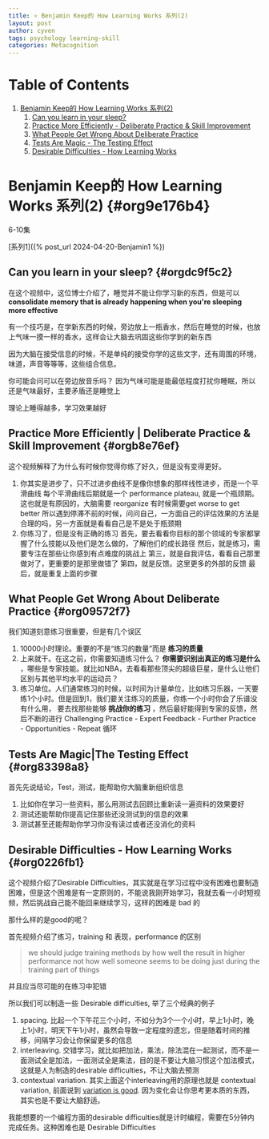 ```yaml
---
title: ⭐ Benjamin Keep的 How Learning Works 系列(2)
layout: post
author: cyven
tags: psychology learning-skill
categories: Metacognition
---
```



# Table of Contents

1.  [Benjamin Keep的 How Learning Works 系列(2)](#org9e176b4)
    1.  [Can you learn in your sleep?](#orgdc9f5c2)
    2.  [Practice More Efficiently - Deliberate Practice & Skill Improvement](#orgb8e76ef)
    3.  [What People Get Wrong About Deliberate Practice](#org09572f7)
    4.  [Tests Are Magic - The Testing Effect](#org83398a8)
    5.  [Desirable Difficulties - How Learning Works](#org0226fb1)



# Benjamin Keep的 How Learning Works 系列(2) {#org9e176b4}

6-10集


[系列1]({% post_url 2024-04-20-Benjamin1 %})




## Can you learn in your sleep? {#orgdc9f5c2}

在这个视频中，这位博士介绍了，睡觉并不能让你学习新的东西，但是可以 **consolidate memory that is already happening when you're sleeping more effective**

有一个技巧是，在学新东西的时候，旁边放上一瓶香水，然后在睡觉的时候，也放上气味一摸一样的香水，这样会让大脑去巩固这些你学到的新东西

因为大脑在接受信息的时候，不是单纯的接受你学的这些文字，还有周围的环境，味道，声音等等等，这些组合信息。

你可能会问可以在旁边放音乐吗？ 因为气味可能是能最低程度打扰你睡眠，所以还是气味最好，主要矛盾还是睡觉上

理论上睡得越多，学习效果越好



## Practice More Efficiently | Deliberate Practice & Skill Improvement {#orgb8e76ef}

这个视频解释了为什么有时候你觉得你练了好久，但是没有变得更好。

1.  你其实是进步了，只不过进步曲线不是像你想象的那样线性进步，而是一个平滑曲线
    每个平滑曲线后期就是一个 performance plateau, 就是一个瓶颈期。
    这也就是有原因的，大脑需要 reorganize
    有时候需要get worse to get better
    所以遇到停滞不前的时候，问问自己，一方面自己的评估效果的方法是合理的吗，另一方面就是看看自己是不是处于瓶颈期
2.  你练习了，但是没有正确的练习
    首先，要去看看你目标的那个领域的专家都掌握了什么技能以及他们是怎么做的，了解他们的成长路径
    然后，就是练习，需要专注在那些让你感到有点难度的挑战上
    第三，就是自我评估，看看自己那里做对了，更重要的是那里做错了
    第四，就是反馈。这里更多的外部的反馈
    最后，就是重复上面的步骤



## What People Get Wrong About Deliberate Practice {#org09572f7}

我们知道刻意练习很重要，但是有几个误区

1.  10000小时理论。重要的不是“练习的数量”而是 **练习的质量**
2.  上来就干。在这之前，你需要知道练习什么？ **你需要识别出真正的练习是什么** ，哪些是专家技能。就比如NBA，去看看那些顶尖的超级巨星，是什么让他们区别与其他平均水平的运动员？
3.  练习单位。人们通常练习的时候，以时间为计量单位，比如练习乐器，一天要练1个小时。但是回到1，我们要关注练习的质量，你练一个小时你会了乐谱没有什么用，
    要去找那些能够 **挑战你的练习** ，然后最好能得到专家的反馈，然后不断的进行 Challenging Practice - Expert Feedback - Further Practice - Opportunities - Repeat 循环



## Tests Are Magic|The Testing Effect {#org83398a8}

首先先说结论，Test，测试，能帮助你大脑重新组织信息

1.  比如你在学习一些资料，那么用测试去回顾比重新读一遍资料的效果要好
2.  测试还能帮助你提高记住那些还没测试到的信息的效果
3.  测试甚至还能帮助你学习你没有读过或者还没消化的资料



## Desirable Difficulties - How Learning Works {#org0226fb1}

这个视频介绍了Desirable Difficulties，其实就是在学习过程中没有困难也要制造困难，但是这个困难是有一定原则的，不能说我刚开始学习，我就去看一小时短视频，然后挑战自己能不能回来继续学习，这样的困难是 bad 的

那什么样的是good的呢？

首先视频介绍了练习，training 和 表现，performance 的区别

> we should judge training methods by how well the result in higher performance not how well someone seems to be doing just during the training part of things

并且应当尽可能的在练习中犯错

所以我们可以制造一些 Desirable difficulties, 举了三个经典的例子

1.  spacing. 比起一个下午花三个小时，不如分为3个一个小时，早上1小时，晚上1小时，明天下午1小时，虽然会导致一定程度的遗忘，但是随着时间的推移，间隔学习会让你保留更多的信息
2.  interleaving. 交错学习，就比如把加法，乘法，除法混在一起测试，而不是一面测试全是加法，一面测试全是乘法，目的是不要让大脑习惯这个加法模式，这就是人为制造的desirable difficulties，不让大脑去预测
3.  contextual variation. 其实上面这个interleaving用的原理也就是 contextual variation, 前面说到 [variation is good](https://cybertheye.github.io/posts/Benjamin-Keep%E7%9A%84-How-Learning-Works-%E7%B3%BB%E5%88%97(1)/#:~:text=%E6%88%91%E4%BB%AC%E9%94%BB%E7%82%BC%E8%83%BD%E5%8A%9B-,The%20Great%20Cornhole%20Experiment%20%2D%20Learning%2C%20Performance%2C%20and%20Contextual%20Variation,-%E8%BF%99%E4%B8%AA%E8%A7%86%E9%A2%91%E7%94%A8). 因为变化会让你思考更本质的东西，其实也是不要让大脑舒适。

我能想要的一个编程方面的desirable difficulties就是计时编程，需要在5分钟内完成任务。这种困难也是 Desirable Difficulties
